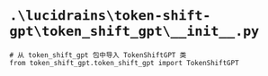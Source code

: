 # `.\lucidrains\token-shift-gpt\token_shift_gpt\__init__.py`

```
# 从 token_shift_gpt 包中导入 TokenShiftGPT 类
from token_shift_gpt.token_shift_gpt import TokenShiftGPT
```